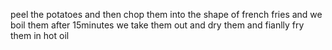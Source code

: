 peel the potatoes and then chop them into the shape of french fries and we boil them after 15minutes we take them out and dry them and fianlly fry them in hot oil
